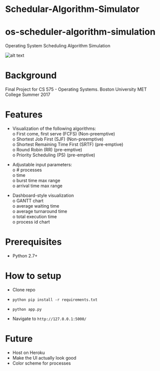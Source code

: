 # Schedular-Algorithm-Simulator

# os-scheduler-algorithm-simulation
Operating System Scheduling Algorithm Simulation

![alt text](http://i.imgur.com/2mPGAy5.gif)

# Background
Final Project for CS 575 - Operating Systems. Boston University MET College Summer 2017

# Features
- Visualization	of	the following	algorithms:  
o First	come,	first	serve (FCFS) (Non-preemptive)  
o Shortest	Job	First (SJF) (Non-preemptive)  
o Shortest	Remaining	Time	First	(SRTF) (pre-emptive)  
o Round	Robin (RR) (pre-emptive)  
o Priority	Scheduling (PS) (pre-emptive)  

- Adjustable	input	parameters:  
o #	processes  
o time  
o burst time max range  
o arrival time max range  

- Dashboard-style	visualization  
o GANTT	chart  
o average	waiting	time  
o average	turnaround time  
o total	execution	time  
o process id chart  

# Prerequisites
- Python 2.7+  

# How to setup
- Clone repo

- `python pip install -r requirements.txt`

- `python app.py`

- Navigate to `http://127.0.0.1:5000/`

# Future
- Host on Heroku  
- Make the UI actually look good  
- Color scheme for processes  

